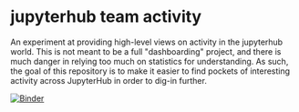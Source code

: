 # jupyterhub team activity

An experiment at providing high-level views on activity in the jupyterhub world.
This is not meant to be a full "dashboarding" project, and there is much
danger in relying too much on statistics for understanding. As such, the goal
of this repository is to make it easier to find pockets of interesting activity
across JupyterHub in order to dig-in further.

[![Binder](https://mybinder.org/badge_logo.svg)](https://mybinder.org/v2/gh/choldgraf/jupyterhub-team-activity/master?urlpath=lab%2Ftree%2Freports)